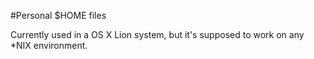 #Personal $HOME files

Currently used in a OS X Lion system, but it's supposed to work on any *NIX
environment.
